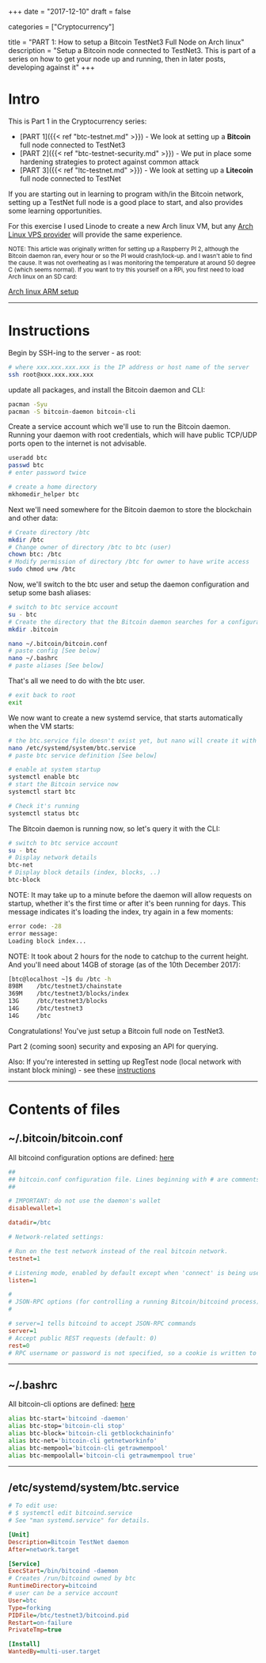 +++
date = "2017-12-10"
draft = false

categories = ["Cryptocurrency"]

title = "PART 1: How to setup a Bitcoin TestNet3 Full Node on Arch linux"
description = "Setup a Bitcoin node connected to TestNet3. This is part of a series on how to get your node up and running, then in later posts, developing against it"
+++
# Intro

This is Part 1 in the Cryptocurrency series:

* [PART 1]({{< ref "btc-testnet.md" >}}) - We look at setting up a **Bitcoin** full node connected to TestNet3
* [PART 2]({{< ref "btc-testnet-security.md" >}}) - We put in place some hardening strategies to protect against common attack
* [PART 3]({{< ref "ltc-testnet.md" >}}) - We look at setting up a **Litecoin** full node connected to TestNet

If you are starting out in learning to program with/in the Bitcoin network, setting up a TestNet full node is a good place to start, and also provides some learning opportunities.

For this exercise I used Linode to create a new Arch linux VM, but any [Arch Linux VPS provider](https://wiki.archlinux.org/index.php/Virtual_Private_Server) will provide the same experience.

<sub>
NOTE: This article was originally written for setting up a Raspberry PI 2, although the Bitcoin daemon ran, every hour or so the PI would crash/lock-up. and I wasn't able to find the cause. It was not overheating as I was monitoring the temperature at around 50 degree C (which seems normal).
If you want to try this yourself on a RPi, you first need to load Arch linux on an SD card:
</sub>

[Arch linux ARM setup](https://archlinuxarm.org/platforms/armv7/broadcom/raspberry-pi-2)

---

# Instructions

Begin by SSH-ing to the server - as root:

``` bash
# where xxx.xxx.xxx.xxx is the IP address or host name of the server
ssh root@xxx.xxx.xxx.xxx
```

update all packages, and install the Bitcoin daemon and CLI:

``` bash
pacman -Syu
pacman -S bitcoin-daemon bitcoin-cli
```

Create a service account which we'll use to run the Bitcoin daemon. Running your daemon with root credentials, which will have public TCP/UDP ports open to the internet is not advisable.

``` bash
useradd btc
passwd btc
# enter password twice

# create a home directory
mkhomedir_helper btc
```

Next we'll need somewhere for the Bitcoin daemon to store the blockchain and other data:

``` bash
# Create directory /btc
mkdir /btc
# Change owner of directory /btc to btc (user)
chown btc: /btc
# Modify permission of directory /btc for owner to have write access
sudo chmod u+w /btc
```

Now, we'll switch to the btc user and setup the daemon configuration and setup some bash aliases:

``` bash
# switch to btc service account
su - btc
# Create the directory that the Bitcoin daemon searches for a configuration file (if not specified)
mkdir .bitcoin

nano ~/.bitcoin/bitcoin.conf
# paste config [See below]
nano ~/.bashrc
# paste aliases [See below]
```

That's all we need to do with the btc user.

``` bash
# exit back to root
exit
```

We now want to create a new systemd service, that starts automatically when the VM starts:

``` bash
# the btc.service file doesn't exist yet, but nano will create it with the contents we paste into it
nano /etc/systemd/system/btc.service
# paste btc service definition [See below]

# enable at system startup
systemctl enable btc
# start the Bitcoin service now
systemctl start btc

# Check it's running
systemctl status btc
```

The Bitcoin daemon is running now, so let's query it with the CLI:

``` bash
# switch to btc service account
su - btc
# Display network details
btc-net
# Display block details (index, blocks, ..)
btc-block
```

NOTE: It may take up to a minute before the daemon will allow requests on startup, whether it's the first time or after it's been running for days. This message indicates it's loading the index, try again in a few moments:

``` bash
error code: -28
error message:
Loading block index...
```

NOTE: It took about 2 hours for the node to catchup to the current height. And you'll need about 14GB of storage (as of the 10th December 2017):

``` bash
[btc@localhost ~]$ du /btc -h
898M    /btc/testnet3/chainstate
369M    /btc/testnet3/blocks/index
13G     /btc/testnet3/blocks
14G     /btc/testnet3
14G     /btc
```

Congratulations! You've just setup a Bitcoin full node on TestNet3.

Part 2 (coming soon) security and exposing an API for querying.

Also: If you're interested in setting up RegTest node (local network with instant block mining) - see these [instructions](https://bitcoin.org/en/developer-examples#regtest-mode)

---

# Contents of files

## ~/.bitcoin/bitcoin.conf

All bitcoind configuration options are defined: [here](https://en.bitcoin.it/wiki/Running_Bitcoin)

``` ini
##
## bitcoin.conf configuration file. Lines beginning with # are comments.
##

# IMPORTANT: do not use the daemon's wallet
disablewallet=1

datadir=/btc

# Network-related settings:

# Run on the test network instead of the real bitcoin network.
testnet=1

# Listening mode, enabled by default except when 'connect' is being used. Port 18332 (TestNet3)
listen=1

#
# JSON-RPC options (for controlling a running Bitcoin/bitcoind process)
#

# server=1 tells bitcoind to accept JSON-RPC commands
server=1
# Accept public REST requests (default: 0)
rest=0
# RPC username or password is not specified, so a cookie is written to the /btc/testnet3 directory for the CLI to use for auth
```

---

## ~/.bashrc

All bitcoin-cli options are defined: [here](https://bitcoin.org/en/developer-reference#rpc-quick-reference)

``` bash
alias btc-start='bitcoind -daemon'
alias btc-stop='bitcoin-cli stop'
alias btc-block='bitcoin-cli getblockchaininfo'
alias btc-net='bitcoin-cli getnetworkinfo'
alias btc-mempool='bitcoin-cli getrawmempool'
alias btc-mempoolall='bitcoin-cli getrawmempool true'
```

---

## /etc/systemd/system/btc.service

``` ini
# To edit use:
# $ systemctl edit bitcoind.service
# See "man systemd.service" for details.

[Unit]
Description=Bitcoin TestNet daemon
After=network.target

[Service]
ExecStart=/bin/bitcoind -daemon
# Creates /run/bitcoind owned by btc
RuntimeDirectory=bitcoind
# user can be a service account
User=btc
Type=forking
PIDFile=/btc/testnet3/bitcoind.pid
Restart=on-failure
PrivateTmp=true

[Install]
WantedBy=multi-user.target
```
